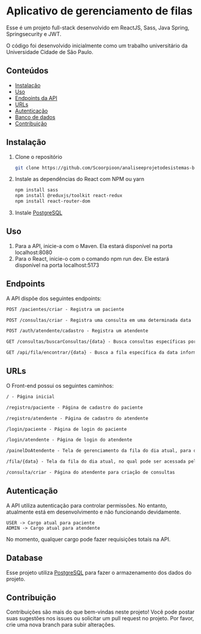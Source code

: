 # Aplicativo de gerenciamento de filas

Esse é um projeto full-stack desenvolvido em ReactJS, Sass, Java Spring, Springsecurity e JWT.

O código foi desenvolvido inicialmente como um trabalho universitário da Universidade Cidade de São Paulo.

## Conteúdos

- [Instalação](#instalação)
- [Uso](#uso)
- [Endpoints da API](#endpoints)
- [URLs](#urls)
- [Autenticação](#autenticação)
- [Banco de dados](#database)
- [Contribuição](#contribuição)

## Instalação

1. Clone o repositório
   ```bash
   git clone https://github.com/Scoorpioon/analiseeprojetodesistemas-bluefenix.git
   ```

2. Instale as dependências do React com NPM ou yarn
   ```bash
   npm install sass
   npm install @reduxjs/toolkit react-redux
   npm install react-router-dom
   ``` 

4. Instale [PostgreSQL](https://www.postgresql.org/)

## Uso

1. Para a API, inicie-a com o Maven. Ela estará disponível na porta localhost:8080
2. Para o React, inicie-o com o comando npm run dev. Ele estará disponível na porta localhost:5173


## Endpoints
A API dispõe dos seguintes endpoints:

```markdown
POST /pacientes/criar - Registra um paciente

POST /consultas/criar - Registra uma consulta em uma determinada data

POST /auth/atendente/cadastro - Registra um atendente

GET /consultas/buscarConsultas/{data} - Busca consultas específicas por data, no formato YYYY-MM-DD

GET /api/fila/encontrar/{data} - Busca a fila específica da data informada, no formato YYYY-MM-DD
```

## URLs
O Front-end possui os seguintes caminhos:

```markdown
/ - Página inicial 

/registro/paciente - Página de cadastro do paciente

/registro/atendente - Página de cadastro do atendente

/login/paciente - Página de login do paciente

/login/atendente - Página de login do atendente

/painelDoAtendente - Tela de gerenciamento da fila do dia atual, para os atendentes.

/fila/{data} - Tela da fila do dia atual, no qual pode ser acessada pelos usuários que possuem cadastro na fila (em desenvolvimento)

/consulta/criar - Página do atendente para criação de consultas
```


## Autenticação
A API utiliza autenticação para controlar permissões. No entanto, atualmente está em desenvolvimento e não funcionando devidamente.

```
USER -> Cargo atual para paciente
ADMIN -> Cargo atual para atendente
```
No momento, qualquer cargo pode fazer requisições totais na API.

## Database
Esse projeto utiliza [PostgreSQL](https://www.postgresql.org/) para fazer o armazenamento dos dados do projeto.

## Contribuição
Contribuições são mais do que bem-vindas neste projeto! Você pode postar suas sugestões nos issues ou solicitar um pull request no projeto.
Por favor, crie uma nova branch para subir alterações.
